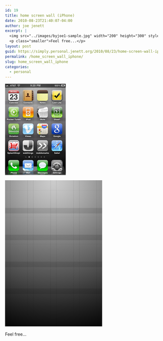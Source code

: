 ```yaml
---
id: 19
title: home screen wall (iPhone)
date: 2010-08-23T21:40:07-04:00
author: joe jenett
excerpt: |
  <img src="../images/byjoe1-sample.jpg" width="200" height="300" style="position:relative;float:right;margin:0 12px;" /><img src="../images/byjoe1.png" width="320" height="480" />
  <p class="smaller">Feel free...</p>
layout: post
guid: https://simply.personal.jenett.org/2010/08/23/home-screen-wall-iphone/
permalink: /home_screen_wall_iphone/
slug: home_screen_wall_iphone
categories:
  - personal
---
```

<p><img loading="lazy" src="../images/byjoe1-sample.jpg" width="200" height="300"></p><p><img loading="lazy" src="../images/byjoe1.png" width="320" height="480"></p>
<p class="smaller">Feel free…</p>